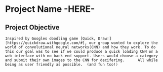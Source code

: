 Project Name -HERE-
======
  Project Objective
  ------
    Inspired by Googles doodling game [Quick, Draw!][https://quickdraw.withgoogle.com/#], our group wanted to explore the world of convolutional neural networks(CNN) and how they work. To do this our goal was to see if we could produce a quick loading CNN on a web interface with no back end support. Users would choose a category and submit their own images to the CNN for decifering.      All while being as user friendly as possible.  (and fun too!)

